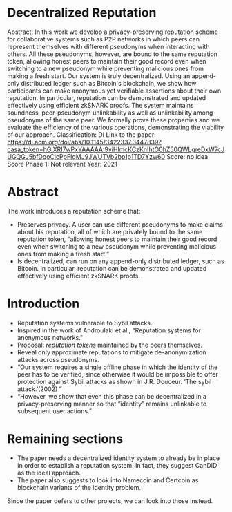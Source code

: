# Decentralized Reputation

Abstract: In this work we develop a privacy-preserving reputation scheme for collaborative systems such as P2P networks in which peers can represent themselves with different pseudonyms when interacting with others. All these pseudonyms, however, are bound to the same reputation token, allowing honest peers to maintain their good record even when switching to a new pseudonym while preventing malicious ones from making a fresh start.
Our system is truly decentralized. Using an append-only distributed ledger such as Bitcoin's blockchain, we show how participants can make anonymous yet verifiable assertions about their own reputation. In particular, reputation can be demonstrated and updated effectively using efficient zkSNARK proofs. The system maintains soundness, peer-pseudonym unlinkability as well as unlinkability among pseudonyms of the same peer. We formally prove these properties and we evaluate the efficiency of the various operations, demonstrating the viability of our approach.
Classification: DI
Link to the paper: https://dl.acm.org/doi/abs/10.1145/3422337.3447839?casa_token=hGiXRI7wPxYAAAAA:9viHlmcKCzKnIhtO0hZ50QWLgreDxW7cJUGQGJ5bfDqoClcPpFIqMJ9JWUTVb2bp1p1TD7Yzw60
Score: no idea
Score Phase 1: Not relevant
Year: 2021

# Abstract

The work introduces a reputation scheme that:

- Preserves privacy. A user can use different pseudonyms to make claims about his reputation, all of which are privately bound to the same reputation token, “allowing honest peers to maintain their good record even when switching to a new pseudonym while preventing malicious ones from making a fresh start.”
- Is decentralized, can run on any append-only distributed ledger, such as Bitcoin. In particular, reputation can be demonstrated and updated effectively using efficient zkSNARK proofs.

# Introduction

- Reputation systems vulnerable to Sybil attacks.
- Inspired in the work of Androulaki et al., “Reputation systems for anonymous networks."
- Proposal: *reputation tokens* maintained by the peers themselves.
- Reveal only approximate reputations to mitigate de-anonymization attacks across pseudonyms.
- “Our system requires a single offline phase in which the identity of the peer has to be verified, since otherwise it would be impossible to offer protection against Sybil attacks as shown in J.R. Douceur. ‘The sybil attack.’(2002) ”
- “However, we show that even this phase can be decentralized in a privacy-preserving manner so that “identity” remains unlinkable to subsequent user actions.”

# Remaining sections

- The paper needs a decentralized identity system to already be in place in order to establish a reputation system. In fact, they suggest CanDID as the ideal approach.
- The paper also suggests to look into Namecoin and Certcoin as blockchain variants of the identity problem.

Since the paper defers to other projects, we can look into those instead.